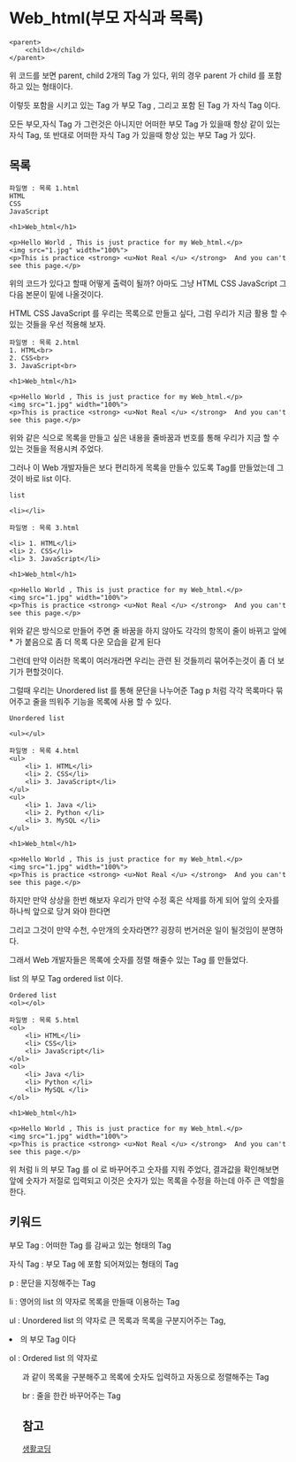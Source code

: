 # Web_html(부모 자식과 목록)

```
<parent>
	<child></child>
</parent>
```

위 코드를 보면 parent, child 2개의 Tag 가 있다, 위의 경우 parent 가 child 를 포함하고 있는 형태이다.

이렇듯 포함을 시키고 있는 Tag 가 부모 Tag , 그리고 포함 된 Tag 가 자식 Tag 이다.

모든 부모,자식 Tag 가 그런것은 아니지만 어떠한 부모 Tag 가 있을때 항상 같이 있는 자식 Tag, 또 반대로 어떠한 자식 Tag 가 있을때 항상 있는 부모 Tag 가 있다.

## 목록
```
파일명 : 목록 1.html
HTML
CSS
JavaScript

<h1>Web_html</h1>

<p>Hello World , This is just practice for my Web_html.</p>
<img src="1.jpg" width="100%">
<p>This is practice <strong> <u>Not Real </u> </strong>  And you can't see this page.</p>

```   

위의 코드가 있다고 할때 어떻게 출력이 될까? 아마도 그냥 HTML CSS JavaScript 그 다음 본문이 밑에 나올것이다.

HTML CSS JavaScript 를 우리는 목록으로 만들고 싶다, 그럼 우리가 지금 활용 할 수 있는 것들을 우선 적용해 보자. 

```
파일명 : 목록 2.html
1. HTML<br>
2. CSS<br>
3. JavaScript<br>

<h1>Web_html</h1>

<p>Hello World , This is just practice for my Web_html.</p>
<img src="1.jpg" width="100%">
<p>This is practice <strong> <u>Not Real </u> </strong>  And you can't see this page.</p>

```   
위와 같은 식으로 목록을 만들고 싶은 내용을 줄바꿈과 번호를 통해 우리가 지금 할 수 있는 것들을 적용시켜 주었다.

그러나 이 Web 개발자들은 보다 편리하게 목록을 만들수 있도록 Tag를 만들었는데 그것이 바로 list 이다.

```
list

<li></li>
```

```
파일명 : 목록 3.html

<li> 1. HTML</li>
<li> 2. CSS</li>
<li> 3. JavaScript</li>

<h1>Web_html</h1>

<p>Hello World , This is just practice for my Web_html.</p>
<img src="1.jpg" width="100%">
<p>This is practice <strong> <u>Not Real </u> </strong>  And you can't see this page.</p>
```

위와 같은 방식으로 만들어 주면 줄 바꿈을 하지 않아도 각각의 항목이 줄이 바뀌고 앞에 * 가 붙음으로 좀 더 목록 다운 모습을 같게 된다

그런데 만약 이러한 목록이 여러개라면 우리는 관련 된 것들끼리 묶어주는것이 좀 더 보기가 편할것이다.

그럴때 우리는 Unordered list 를 통해 문단을 나누어준 Tag p 처럼 각각 목록마다 묶어주고 줄을 띄워주 기능을 목록에 사용 할 수 있다.
```
Unordered list

<ul></ul>
```
```
파일명 : 목록 4.html
<ul>
	<li> 1. HTML</li>
	<li> 2. CSS</li>
	<li> 3. JavaScript</li>
</ul>
<ul>
	<li> 1. Java </li>
	<li> 2. Python </li>
	<li> 3. MySQL </li>
</ul>

<h1>Web_html</h1>

<p>Hello World , This is just practice for my Web_html.</p>
<img src="1.jpg" width="100%">
<p>This is practice <strong> <u>Not Real </u> </strong>  And you can't see this page.</p>
```

하지만 만약 상상을 한번 해보자 우리가 만약 수정 혹은 삭제를 하게 되어 앞의 숫자를 하나씩 앞으로 당겨 와야 한다면

그리고 그것이 만약 수천, 수만개의 숫자라면?? 굉장히 번거러운 일이 될것임이 분명하다.

그래서 Web 개발자들은 목록에 숫자를 정렬 해줄수 있는 Tag 를 만들었다.

list 의 부모 Tag ordered list 이다.
```
Ordered list
<ol></ol>
```


```
파일명 : 목록 5.html
<ol>
	<li> HTML</li>
	<li> CSS</li>
	<li> JavaScript</li>
</ol>
<ol>
	<li> Java </li>
	<li> Python </li>
	<li> MySQL </li>
</ol>

<h1>Web_html</h1>

<p>Hello World , This is just practice for my Web_html.</p>
<img src="1.jpg" width="100%">
<p>This is practice <strong> <u>Not Real </u> </strong>  And you can't see this page.</p>
```
위 처럼 li 의 부모 Tag 를 ol 로 바꾸어주고 숫자를 지워 주었다, 결과값을 확인해보면 앞에 숫자가 저절로 입력되고 이것은 숫자가 있는 목록을 수정을 하는데 아주 큰 역할을 한다.


## 키워드

부모 Tag : 어떠한 Tag 를 감싸고 있는 형태의 Tag

자식 Tag : 부모 Tag 에 포함 되어져있는 형태의 Tag

p : 문단을 지정해주는 Tag

li : 영어의 list 의 약자로 목록을 만들때 이용하는 Tag

ul : Unordered list 의 약자로 큰 목록과 목록을 구분지어주는 Tag, <li> 의 부모 Tag 이다

ol : Ordered list 의 약자로 <ul> 과 같이 목록을 구분해주고 목록에 숫자도 입력하고 자동으로 정렬해주는 Tag

br : 줄을 한칸 바꾸어주는 Tag
 
## 참고
[생활코딩](https://opentutorials.org/course/3084/18408)

